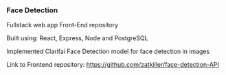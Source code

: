 ### Face Detection 

Fullstack web app Front-End repository

Built using: React, Express, Node and PostgreSQL

Implemented Clarifai Face Detection model for face detection in images

Link to Frontend repository:
https://github.com/zatkiller/face-detection-API
